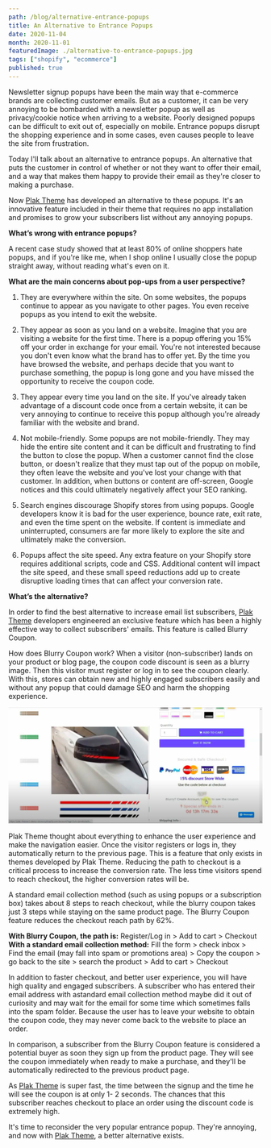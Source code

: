 ```yaml
---
path: /blog/alternative-entrance-popups
title: An Alternative to Entrance Popups
date: 2020-11-04
month: 2020-11-01
featuredImage: ./alternative-to-entrance-popups.jpg
tags: ["shopify", "ecommerce"]
published: true
---
```


Newsletter signup popups have been the main way that e-commerce brands are collecting customer emails. But as a customer, it can be very annoying to be bombarded with a newsletter popup as well as privacy/cookie notice when arriving to a website. Poorly designed popups can be difficult to exit out of, especially on mobile. Entrance popups disrupt the shopping experience and in some cases, even causes people to leave the site from frustration. 

Today I'll talk about an alternative to entrance popups. An alternative that puts the customer in control of whether or not they want to offer their email, and a way that makes them happy to provide their email as they're closer to making a purchase. 

Now <a href="https://plaktheme.com/?wpam_id=75" target="_blank">Plak Theme</a> has developed an alternative to these popups. It's an innovative feature included in their theme that requires no app installation and promises to grow your subscribers list without any annoying popups.


**What’s wrong with entrance popups?** <br/>

A recent case study showed that at least 80% of online shoppers hate popups, and if you're like me, when I shop online I usually close the popup straight away, without reading what's even on it.

**What are the main concerns about pop-ups from a user perspective?**

1. They are everywhere within the site. On some websites, the popups continue to appear as you navigate to other pages. You even receive popups as you intend to exit the website. 

2. They appear as soon as you land on a website. Imagine that you are visiting a website for the first time. There is a popup offering you 15% off your order in exchange for your email. You're not interested because you don't even know what the brand has to offer yet. By the time you have browsed the website, and perhaps decide that you want to purchase something, the popup is long gone and you have missed the opportunity to receive the coupon code. 

3. They appear every time you land on the site. If you've already taken advantage of a discount code once from a certain website, it can be very annoying to continue to receive this popup although you're already familiar with the website and brand. 

4. Not mobile-friendly. Some popups are not mobile-friendly. They may hide the entire site content and it can be difficult and frustrating to find the button to close the popup. When a customer cannot find the close button, or doesn't realize that they must tap out of the popup on mobile, they often leave the website and you've lost your change with that customer. In addition, when buttons or content are off-screen, Google notices and this could ultimately negatively affect your SEO ranking.

5. Search engines discourage Shopify stores from using popups. Google developers know it is bad for the user experience, bounce rate, exit rate, and even the time spent on the website. If content is immediate and uninterrupted, consumers are far more likely to explore the site and ultimately make the conversion.

6. Popups affect the site speed. Any extra feature on your Shopify store requires additional scripts, code and CSS. Additional content will impact the site speed, and these small speed reductions add up to create disruptive loading times that can affect your conversion rate.


**What’s the alternative?** <br/>

In order to find the best alternative to increase email list subscribers, <a href="https://plaktheme.com/?wpam_id=75" target="_blank">Plak Theme</a> developers engineered an exclusive feature which has been a highly effective way to collect subscribers' emails. This feature is called Blurry Coupon.

How does Blurry Coupon work? When a visitor (non-subscriber) lands on your product or blog page, the coupon code discount is seen as a blurry image. Then this visitor must register or log in to see the coupon clearly. With this, stores can obtain new and highly engaged subscribers easily and without any popup that could damage SEO and harm the shopping experience.

![Product page showing the blurry coupon feature](./plak-blurry-coupon.png)

Plak Theme thought about everything to enhance the user experience and make the navigation easier. Once the visitor registers or logs in, they automatically return to the previous page. This is a feature that only exists in themes developed by Plak Theme. Reducing the path to checkout is a critical process to increase the conversion rate. The less time visitors spend to reach checkout, the higher conversion rates will be.

A standard email collection method (such as using popups or a subscription box) takes about 8 steps to reach checkout, while the blurry coupon takes just 3 steps while staying on the same product page. The Blurry Coupon feature reduces the checkout reach path by 62%.

**With Blurry Coupon, the path is:** Register/Log in > Add to cart > Checkout <br/>
**With a standard email collection method:** Fill the form > check inbox > Find the email (may fall into spam or promotions area) > Copy the coupon > go back to the site > search the product > Add to cart > Checkout

In addition to faster checkout, and better user experience, you will have high quality and engaged subscribers. A subscriber who has entered their email address with astandard email collection method maybe did it out of curiosity and may wait for the email for some time which sometimes falls into the spam folder. Because the user has to leave your website to obtain the coupon code, they may never come back to the website to place an order.

In comparison, a subscriber from the Blurry Coupon feature is considered a potential buyer as soon they sign up from the product page. They will see the coupon immediately when ready to make a purchase, and they'll be automatically redirected to the previous product page.

As <a href="https://plaktheme.com/?wpam_id=75" target="_blank">Plak Theme</a> is super fast, the time between the signup and the time he will see the coupon is at only 1- 2 seconds. The chances that this subscriber reaches checkout to place an order using the discount code is extremely high.

It's time to reconsider the very popular entrance popup. They're annoying, and now with <a href="https://plaktheme.com/?wpam_id=75" target="_blank">Plak Theme</a>, a better alternative exists.
